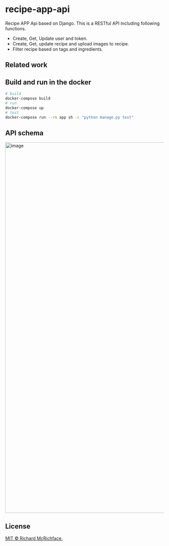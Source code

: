 # recipe-app-api
Recipe APP Api based on Django.
This is a RESTful API including following functions.
- Create, Get, Update user and token.
- Create, Get, update recipe and upload images to recipe.
- Filter recipe based on tags and ingredients.
## Related work


## Build and run in the docker

```bash
# build
docker-compose build
# run
docker-compose up
# test
docker-compose run --rm app sh -c "python manage.py test"
```

## API schema
<img width="1175" alt="image" src="https://user-images.githubusercontent.com/44360183/212777258-670b9258-8f27-4115-9cda-13e8773d3cce.png">

## License
[MIT © Richard McRichface.](../LICENSE)

